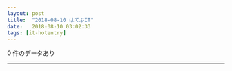 ```yaml
---
layout: post
title:  "2018-08-10 はてぶIT"
date:   2018-08-10 03:02:33
tags: [it-hotentry]
---
```

0 件のデータあり

<hr>
